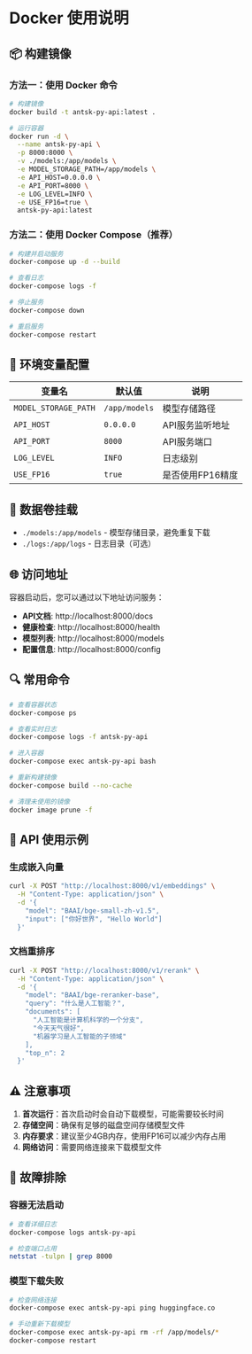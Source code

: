 # Docker 使用说明

## 📦 构建镜像

### 方法一：使用 Docker 命令
```bash
# 构建镜像
docker build -t antsk-py-api:latest .

# 运行容器
docker run -d \
  --name antsk-py-api \
  -p 8000:8000 \
  -v ./models:/app/models \
  -e MODEL_STORAGE_PATH=/app/models \
  -e API_HOST=0.0.0.0 \
  -e API_PORT=8000 \
  -e LOG_LEVEL=INFO \
  -e USE_FP16=true \
  antsk-py-api:latest
```

### 方法二：使用 Docker Compose（推荐）
```bash
# 构建并启动服务
docker-compose up -d --build

# 查看日志
docker-compose logs -f

# 停止服务
docker-compose down

# 重启服务
docker-compose restart
```

## 🔧 环境变量配置

| 变量名 | 默认值 | 说明 |
|--------|--------|------|
| `MODEL_STORAGE_PATH` | `/app/models` | 模型存储路径 |
| `API_HOST` | `0.0.0.0` | API服务监听地址 |
| `API_PORT` | `8000` | API服务端口 |
| `LOG_LEVEL` | `INFO` | 日志级别 |
| `USE_FP16` | `true` | 是否使用FP16精度 |

## 📁 数据卷挂载

- `./models:/app/models` - 模型存储目录，避免重复下载
- `./logs:/app/logs` - 日志目录（可选）

## 🌐 访问地址

容器启动后，您可以通过以下地址访问服务：

- **API文档**: http://localhost:8000/docs
- **健康检查**: http://localhost:8000/health
- **模型列表**: http://localhost:8000/models
- **配置信息**: http://localhost:8000/config

## 🔍 常用命令

```bash
# 查看容器状态
docker-compose ps

# 查看实时日志
docker-compose logs -f antsk-py-api

# 进入容器
docker-compose exec antsk-py-api bash

# 重新构建镜像
docker-compose build --no-cache

# 清理未使用的镜像
docker image prune -f
```

## 🚀 API 使用示例

### 生成嵌入向量
```bash
curl -X POST "http://localhost:8000/v1/embeddings" \
  -H "Content-Type: application/json" \
  -d '{
    "model": "BAAI/bge-small-zh-v1.5",
    "input": ["你好世界", "Hello World"]
  }'
```

### 文档重排序
```bash
curl -X POST "http://localhost:8000/v1/rerank" \
  -H "Content-Type: application/json" \
  -d '{
    "model": "BAAI/bge-reranker-base",
    "query": "什么是人工智能？",
    "documents": [
      "人工智能是计算机科学的一个分支",
      "今天天气很好",
      "机器学习是人工智能的子领域"
    ],
    "top_n": 2
  }'
```

## ⚠️ 注意事项

1. **首次运行**：首次启动时会自动下载模型，可能需要较长时间
2. **存储空间**：确保有足够的磁盘空间存储模型文件
3. **内存要求**：建议至少4GB内存，使用FP16可以减少内存占用
4. **网络访问**：需要网络连接来下载模型文件

## 🐛 故障排除

### 容器无法启动
```bash
# 查看详细日志
docker-compose logs antsk-py-api

# 检查端口占用
netstat -tulpn | grep 8000
```

### 模型下载失败
```bash
# 检查网络连接
docker-compose exec antsk-py-api ping huggingface.co

# 手动重新下载模型
docker-compose exec antsk-py-api rm -rf /app/models/*
docker-compose restart
``` 